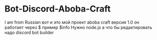 # Bot-Discord-Aboba-Craft
I am from Russian
вот и это мой проект aboba craft версия 1.0
он работает через $ пример $info
Нужно node.js а что бы редактировать надо discord bot builder
